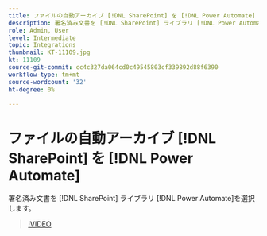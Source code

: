 ```yaml
---
title: ファイルの自動アーカイブ [!DNL SharePoint] を [!DNL Power Automate]
description: 署名済み文書を [!DNL SharePoint] ライブラリ [!DNL Power Automate]
role: Admin, User
level: Intermediate
topic: Integrations
thumbnail: KT-11109.jpg
kt: 11109
source-git-commit: cc4c327da064cd0c49545803cf339892d88f6390
workflow-type: tm+mt
source-wordcount: '32'
ht-degree: 0%

---
```


# ファイルの自動アーカイブ [!DNL SharePoint] を [!DNL Power Automate]

署名済み文書を [!DNL SharePoint] ライブラリ [!DNL Power Automate]を選択します。

>[!VIDEO](https://video.tv.adobe.com/v/3409121?hidetitle=true)